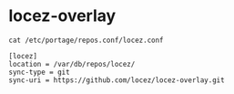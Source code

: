# locez-overlay


`cat /etc/portage/repos.conf/locez.conf` 


``` shell
[locez]
location = /var/db/repos/locez/
sync-type = git
sync-uri = https://github.com/locez/locez-overlay.git

```

